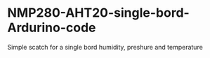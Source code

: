 # NMP280-AHT20-single-bord-Ardurino-code
Simple scatch for a single bord humidity, preshure and temperature
